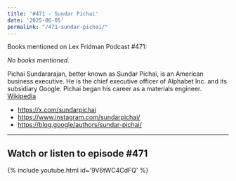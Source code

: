 ```yaml
---
title: '#471 - Sundar Pichai'
date: '2025-06-05'
permalink: "/471-sundar-pichai/"
---
```


Books mentioned on Lex Fridman Podcast #471:

*No books mentioned.*

<!--more-->

Pichai Sundararajan, better known as Sundar Pichai, is an American business executive. He is the chief executive officer of Alphabet Inc. and its subsidiary Google. Pichai began his career as a materials engineer. <a href="https://en.wikipedia.org/wiki/Sundar_Pichai" target="_blank">Wikipedia</a>

- <a href="https://x.com/sundarpichai" target="_blank">https://x.com/sundarpichai</a>
- <a href="https://www.instagram.com/sundarpichai/" target="_blank">https://www.instagram.com/sundarpichai/</a>
- <a href="https://blog.google/authors/sundar-pichai/" target="_blank">https://blog.google/authors/sundar-pichai/</a>

- - - - - -

## Watch or listen to episode #471

{% include youtube.html id='9V6tWC4CdFQ' %}